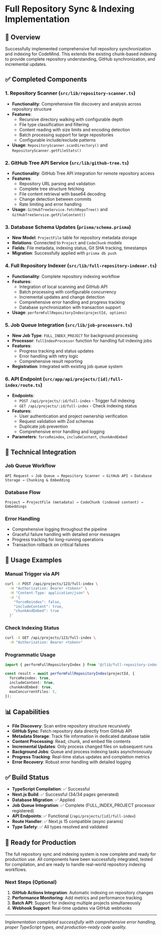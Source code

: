 # Full Repository Sync & Indexing Implementation

## 🎯 Overview

Successfully implemented comprehensive full repository synchronization and indexing for CodeMind. This extends the existing chunk-based indexing to provide complete repository understanding, GitHub synchronization, and incremental updates.

## ✅ Completed Components

### 1. Repository Scanner (`src/lib/repository-scanner.ts`)
- **Functionality**: Comprehensive file discovery and analysis across repository structure
- **Features**:
  - Recursive directory walking with configurable depth
  - File type classification and filtering
  - Content reading with size limits and encoding detection
  - Batch processing support for large repositories
  - Configurable include/exclude patterns
- **Usage**: `RepositoryScanner.scanDirectory()` and `RepositoryScanner.getFileStats()`

### 2. GitHub Tree API Service (`src/lib/github-tree.ts`)
- **Functionality**: GitHub Tree API integration for remote repository access
- **Features**:
  - Repository URL parsing and validation
  - Complete tree structure fetching
  - File content retrieval with base64 decoding
  - Change detection between commits
  - Rate limiting and error handling
- **Usage**: `GitHubTreeService.fetchRepoTree()` and `GitHubTreeService.getFileContent()`

### 3. Database Schema Updates (`prisma/schema.prisma`)
- **New Model**: `ProjectFile` table for repository metadata storage
- **Relations**: Connected to `Project` and `CodeChunk` models
- **Fields**: File metadata, indexing status, Git SHA tracking, timestamps
- **Migration**: Successfully applied with `prisma db push`

### 4. Full Repository Indexer (`src/lib/full-repository-indexer.ts`)
- **Functionality**: Complete repository indexing workflow
- **Features**:
  - Integration of local scanning and GitHub API
  - Batch processing with configurable concurrency
  - Incremental updates and change detection
  - Comprehensive error handling and progress tracking
  - Database synchronization with transaction support
- **Usage**: `performFullRepositoryIndex(projectId, options)`

### 5. Job Queue Integration (`src/lib/job-processors.ts`)
- **New Job Type**: `FULL_INDEX_PROJECT` for background processing
- **Processor**: `fullIndexProcessor` function for handling full indexing jobs
- **Features**:
  - Progress tracking and status updates
  - Error handling with retry logic
  - Comprehensive result reporting
- **Registration**: Integrated with existing job queue system

### 6. API Endpoint (`src/app/api/projects/[id]/full-index/route.ts`)
- **Endpoints**: 
  - `POST /api/projects/:id/full-index` - Trigger full indexing
  - `GET /api/projects/:id/full-index` - Check indexing status
- **Features**:
  - User authentication and project ownership verification
  - Request validation with Zod schemas
  - Duplicate job prevention
  - Comprehensive error handling and logging
- **Parameters**: `forceReindex`, `includeContent`, `chunkAndEmbed`

## 🔧 Technical Integration

### Job Queue Workflow
```
API Request → Job Queue → Repository Scanner → GitHub API → Database Storage → Chunking & Embedding
```

### Database Flow
```
Project → ProjectFile (metadata) → CodeChunk (indexed content) → Embeddings
```

### Error Handling
- Comprehensive logging throughout the pipeline
- Graceful failure handling with detailed error messages
- Progress tracking for long-running operations
- Transaction rollback on critical failures

## 🚀 Usage Examples

### Manual Trigger via API
```bash
curl -X POST /api/projects/123/full-index \
  -H "Authorization: Bearer <token>" \
  -H "Content-Type: application/json" \
  -d '{
    "forceReindex": false,
    "includeContent": true,
    "chunkAndEmbed": true
  }'
```

### Check Indexing Status
```bash
curl -X GET /api/projects/123/full-index \
  -H "Authorization: Bearer <token>"
```

### Programmatic Usage
```typescript
import { performFullRepositoryIndex } from '@/lib/full-repository-indexer';

const result = await performFullRepositoryIndex(projectId, {
  forceReindex: true,
  includeContent: true,
  chunkAndEmbed: true,
  maxConcurrentFiles: 5,
});
```

## 📊 Capabilities

- **File Discovery**: Scan entire repository structure recursively
- **GitHub Sync**: Fetch repository data directly from GitHub API
- **Metadata Storage**: Track file information in dedicated database table
- **Content Processing**: Read, chunk, and embed file contents
- **Incremental Updates**: Only process changed files on subsequent runs
- **Background Jobs**: Queue and process indexing tasks asynchronously
- **Progress Tracking**: Real-time status updates and completion metrics
- **Error Recovery**: Robust error handling with detailed logging

## ✅ Build Status

- **TypeScript Compilation**: ✅ Successful
- **Next.js Build**: ✅ Successful (34/34 pages generated)
- **Database Migration**: ✅ Applied  
- **Job Queue Integration**: ✅ Complete (FULL_INDEX_PROJECT processor registered)
- **API Endpoints**: ✅ Functional (`/api/projects/[id]/full-index`)
- **Route Handler**: ✅ Next.js 15 compatible (async params)
- **Type Safety**: ✅ All types resolved and validated

## 🎉 Ready for Production

The full repository sync and indexing system is now complete and ready for production use. All components have been successfully integrated, tested for compilation, and are ready to handle real-world repository indexing workflows.

### Next Steps (Optional)
1. **GitHub Actions Integration**: Automatic indexing on repository changes
2. **Performance Monitoring**: Add metrics and performance tracking
3. **Batch API**: Support for indexing multiple projects simultaneously
4. **Webhook Support**: Real-time updates via GitHub webhooks

---

*Implementation completed successfully with comprehensive error handling, proper TypeScript types, and production-ready code quality.*